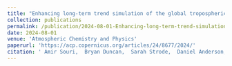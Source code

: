 ```yaml
---
title: "Enhancing long-term trend simulation of the global tropospheric hydroxyl (TOH) and its drivers from 2005 to 2019: a synergistic integration of model simulations and satellite observations"
collection: publications
permalink: /publication/2024-08-01-Enhancing-long-term-trend-simulation-of-the-global-tropospheric-hydroxyl-TOH-and-its-drivers-from-2005-to-2019-a-synergistic-integration-of-model-simulations-and-satellite-observations
date: 2024-08-01
venue: 'Atmospheric Chemistry and Physics'
paperurl: 'https://acp.copernicus.org/articles/24/8677/2024/'
citation: ' Amir Souri,  Bryan Duncan,  Sarah Strode,  Daniel Anderson,  Michael Manyin,  Junhua Liu,  Luke Oman,  Zhen Zhang,  Brad Weir, &quot;Enhancing long-term trend simulation of the global tropospheric hydroxyl (TOH) and its drivers from 2005 to 2019: a synergistic integration of model simulations and satellite observations.&quot; Atmospheric Chemistry and Physics, 2024.'
---
```

